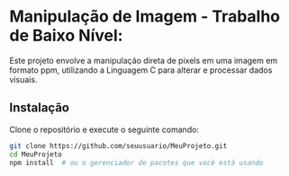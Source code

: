 # Manipulação de Imagem - Trabalho de Baixo Nível:
Este projeto envolve a manipulação direta de pixels em uma imagem em formato ppm, utilizando a Linguagem C para alterar e processar dados visuais.

## Instalação
Clone o repositório e execute o seguinte comando:

```bash
git clone https://github.com/seuusuario/MeuProjeto.git
cd MeuProjeto
npm install  # ou o gerenciador de pacotes que você está usando


